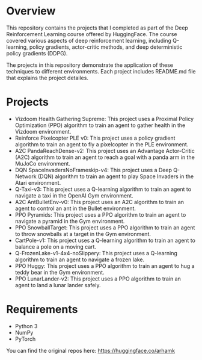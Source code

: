 # Overview
This repository contains the projects that I completed as part of the Deep Reinforcement Learning course offered by HuggingFace. The course covered various aspects of deep reinforcement learning, including Q-learning, policy gradients, actor-critic methods, and deep deterministic policy gradients (DDPG).

The projects in this repository demonstrate the application of these techniques to different environments. Each project includes README.md file that explains the project detailes.

# Projects

- Vizdoom Health Gathering Supreme: This project uses a Proximal Policy Optimization (PPO) algorithm to train an agent to gather health in the Vizdoom environment.
- Reinforce Pixelcopter PLE v0: This project uses a policy gradient algorithm to train an agent to fly a pixelcopter in the PLE environment.
- A2C PandaReachDense-v2: This project uses an Advantage Actor-Critic (A2C) algorithm to train an agent to reach a goal with a panda arm in the MuJoCo environment.
- DQN SpaceInvadersNoFrameskip-v4: This project uses a Deep Q-Network (DQN) algorithm to train an agent to play Space Invaders in the Atari environment.
- Q-Taxi-v3: This project uses a Q-learning algorithm to train an agent to navigate a taxi in the OpenAI Gym environment.
- A2C AntBulletEnv-v0: This project uses an A2C algorithm to train an agent to control an ant in the Bullet environment.
- PPO Pyramids: This project uses a PPO algorithm to train an agent to navigate a pyramid in the Gym environment.
- PPO SnowballTarget: This project uses a PPO algorithm to train an agent to throw snowballs at a target in the Gym environment.
- CartPole-v1: This project uses a Q-learning algorithm to train an agent to balance a pole on a moving cart.
- Q-FrozenLake-v1-4x4-noSlippery: This project uses a Q-learning algorithm to train an agent to navigate a frozen lake.
- PPO Huggy: This project uses a PPO algorithm to train an agent to hug a teddy bear in the Gym environment.
- PPO LunarLander-v2: This project uses a PPO algorithm to train an agent to land a lunar lander safely.

# Requirements
- Python 3
- NumPy
- PyTorch

You can find the original repos here: https://huggingface.co/arhamk
